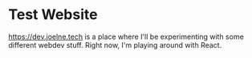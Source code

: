 # Test Website
https://dev.joelne.tech is a place where I'll be experimenting with some different webdev stuff. Right now, I'm playing around with React.
